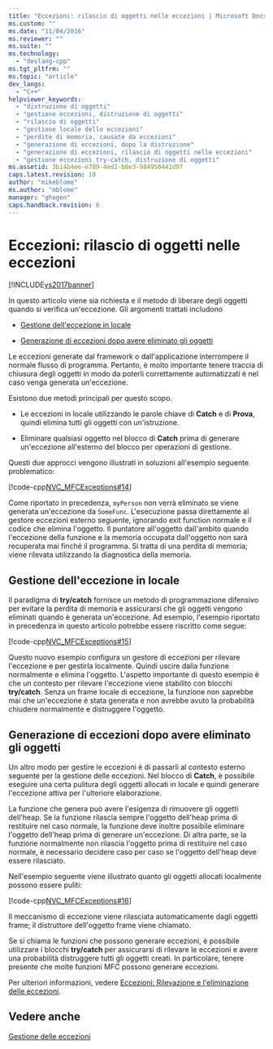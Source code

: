```yaml
---
title: "Eccezioni: rilascio di oggetti nelle eccezioni | Microsoft Docs"
ms.custom: ""
ms.date: "11/04/2016"
ms.reviewer: ""
ms.suite: ""
ms.technology: 
  - "devlang-cpp"
ms.tgt_pltfrm: ""
ms.topic: "article"
dev_langs: 
  - "C++"
helpviewer_keywords: 
  - "distruzione di oggetti"
  - "gestione eccezioni, distruzione di oggetti"
  - "rilascio di oggetti"
  - "gestione locale delle eccezioni"
  - "perdite di memoria, causate da eccezioni"
  - "generazione di eccezioni, dopo la distruzione"
  - "generazione di eccezioni, rilascio di oggetti nelle eccezioni"
  - "gestione eccezioni try-catch, distruzione di oggetti"
ms.assetid: 3b14b4ee-e789-4ed2-b8e3-984950441d97
caps.latest.revision: 10
author: "mikeblome"
ms.author: "mblome"
manager: "ghogen"
caps.handback.revision: 6
---
```

# Eccezioni: rilascio di oggetti nelle eccezioni
[!INCLUDE[vs2017banner](../assembler/inline/includes/vs2017banner.md)]

In questo articolo viene sia richiesta e il metodo di liberare degli oggetti quando si verifica un'eccezione.  Gli argomenti trattati includono  
  
-   [Gestione dell'eccezione in locale](#_core_handling_the_exception_locally)  
  
-   [Generazione di eccezioni dopo avere eliminato gli oggetti](#_core_throwing_exceptions_after_destroying_objects)  
  
 Le eccezioni generate dal framework o dall'applicazione interrompere il normale flusso di programma.  Pertanto, è molto importante tenere traccia di chiusura degli oggetti in modo da poterli correttamente automatizzati è nel caso venga generata un'eccezione.  
  
 Esistono due metodi principali per questo scopo.  
  
-   Le eccezioni in locale utilizzando le parole chiave di **Catch** e di **Prova**, quindi elimina tutti gli oggetti con un'istruzione.  
  
-   Eliminare qualsiasi oggetto nel blocco di **Catch** prima di generare un'eccezione all'esterno del blocco per operazioni di gestione.  
  
 Questi due approcci vengono illustrati in soluzioni all'esempio seguente problematico:  
  
 [!code-cpp[NVC_MFCExceptions#14](../mfc/codesnippet/CPP/exceptions-freeing-objects-in-exceptions_1.cpp)]  
  
 Come riportato in precedenza, `myPerson` non verrà eliminato se viene generata un'eccezione da `SomeFunc`.  L'esecuzione passa direttamente al gestore eccezioni esterno seguente, ignorando exit function normale e il codice che elimina l'oggetto.  Il puntatore all'oggetto dall'ambito quando l'eccezione della funzione e la memoria occupata dall'oggetto non sarà recuperata mai finché il programma.  Si tratta di una perdita di memoria; viene rilevata utilizzando la diagnostica della memoria.  
  
##  <a name="_core_handling_the_exception_locally"></a> Gestione dell'eccezione in locale  
 Il paradigma di **try\/catch** fornisce un metodo di programmazione difensivo per evitare la perdita di memoria e assicurarsi che gli oggetti vengono eliminati quando è generata un'eccezione.  Ad esempio, l'esempio riportato in precedenza in questo articolo potrebbe essere riscritto come segue:  
  
 [!code-cpp[NVC_MFCExceptions#15](../mfc/codesnippet/CPP/exceptions-freeing-objects-in-exceptions_2.cpp)]  
  
 Questo nuovo esempio configura un gestore di eccezioni per rilevare l'eccezione e per gestirla localmente.  Quindi uscire dalla funzione normalmente e elimina l'oggetto.  L'aspetto importante di questo esempio è che un contesto per rilevare l'eccezione viene stabilito con blocchi **try\/catch**.  Senza un frame locale di eccezione, la funzione non saprebbe mai che un'eccezione è stata generata e non avrebbe avuto la probabilità chiudere normalmente e distruggere l'oggetto.  
  
##  <a name="_core_throwing_exceptions_after_destroying_objects"></a> Generazione di eccezioni dopo avere eliminato gli oggetti  
 Un altro modo per gestire le eccezioni è di passarli al contesto esterno seguente per la gestione delle eccezioni.  Nel blocco di **Catch**, è possibile eseguire una certa pulitura degli oggetti allocati in locale e quindi generare l'eccezione attiva per l'ulteriore elaborazione.  
  
 La funzione che genera può avere l'esigenza di rimuovere gli oggetti dell'heap.  Se la funzione rilascia sempre l'oggetto dell'heap prima di restituire nel caso normale, la funzione deve inoltre possibile eliminare l'oggetto dell'heap prima di generare un'eccezione.  Di altra parte, se la funzione normalmente non rilascia l'oggetto prima di restituire nel caso normale, è necessario decidere caso per caso se l'oggetto dell'heap deve essere rilasciato.  
  
 Nell'esempio seguente viene illustrato quanto gli oggetti allocati localmente possono essere puliti:  
  
 [!code-cpp[NVC_MFCExceptions#16](../mfc/codesnippet/CPP/exceptions-freeing-objects-in-exceptions_3.cpp)]  
  
 Il meccanismo di eccezione viene rilasciata automaticamente dagli oggetti frame; il distruttore dell'oggetto frame viene chiamato.  
  
 Se si chiama le funzioni che possono generare eccezioni, è possibile utilizzare i blocchi **try\/catch** per assicurarsi di rilevare le eccezioni e avere una probabilità distruggere tutti gli oggetti creati.  In particolare, tenere presente che molte funzioni MFC possono generare eccezioni.  
  
 Per ulteriori informazioni, vedere [Eccezioni: Rilevazione e l'eliminazione delle eccezioni](../mfc/exceptions-catching-and-deleting-exceptions.md).  
  
## Vedere anche  
 [Gestione delle eccezioni](../mfc/exception-handling-in-mfc.md)